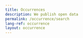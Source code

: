 ```yaml
---
title: Occurrences
description: We publish open data
permalink: /occurrence/search
lang-ref: occurrence
layout: occurrence
---
```

